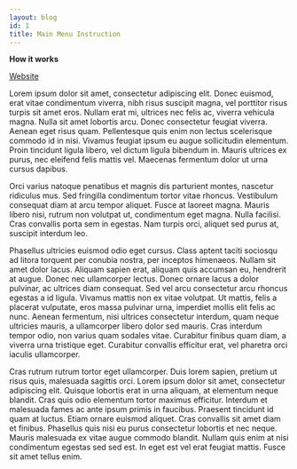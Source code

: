 ```yaml
---
layout: blog
id: 1
title: Main Menu Instruction
---
```

**How it works**

[Website](https://www.thesecretstories.com)

Lorem ipsum dolor sit amet, consectetur adipiscing elit. Donec euismod, erat vitae condimentum viverra, nibh risus suscipit magna, vel porttitor risus turpis sit amet eros. Nullam erat mi, ultrices nec felis ac, viverra vehicula magna. Nulla sit amet lobortis arcu. Donec consectetur feugiat viverra. Aenean eget risus quam. Pellentesque quis enim non lectus scelerisque commodo id in nisi. Vivamus feugiat ipsum eu augue sollicitudin elementum. Proin tincidunt ligula libero, vel dictum ligula bibendum in. Mauris ultrices ex purus, nec eleifend felis mattis vel. Maecenas fermentum dolor ut urna cursus dapibus.

Orci varius natoque penatibus et magnis dis parturient montes, nascetur ridiculus mus. Sed fringilla condimentum tortor vitae rhoncus. Vestibulum consequat diam at arcu tempor aliquet. Fusce at laoreet magna. Mauris libero nisi, rutrum non volutpat ut, condimentum eget magna. Nulla facilisi. Cras convallis porta sem in egestas. Nam turpis orci, aliquet sed purus at, suscipit interdum leo.

Phasellus ultricies euismod odio eget cursus. Class aptent taciti sociosqu ad litora torquent per conubia nostra, per inceptos himenaeos. Nullam sit amet dolor lacus. Aliquam sapien erat, aliquam quis accumsan eu, hendrerit at augue. Donec nec ullamcorper lectus. Donec ornare lacus a dolor pulvinar, ac ultrices diam consequat. Sed vel arcu consectetur arcu rhoncus egestas a id ligula. Vivamus mattis non ex vitae volutpat. Ut mattis, felis a placerat vulputate, eros massa pulvinar urna, imperdiet mollis elit felis ac nunc. Aenean fermentum, nisi ultrices consectetur interdum, quam neque ultricies mauris, a ullamcorper libero dolor sed mauris. Cras interdum tempor odio, non varius quam sodales vitae. Curabitur finibus quam diam, a viverra urna tristique eget. Curabitur convallis efficitur erat, vel pharetra orci iaculis ullamcorper.

Cras rutrum rutrum tortor eget ullamcorper. Duis lorem sapien, pretium ut risus quis, malesuada sagittis orci. Lorem ipsum dolor sit amet, consectetur adipiscing elit. Quisque lobortis erat in urna aliquam, at elementum neque blandit. Cras quis odio elementum tortor maximus efficitur. Interdum et malesuada fames ac ante ipsum primis in faucibus. Praesent tincidunt id quam at luctus. Etiam ornare euismod aliquet. Cras convallis sit amet diam et finibus. Phasellus quis nisi eu purus consectetur lobortis et nec neque. Mauris malesuada ex vitae augue commodo blandit. Nullam quis enim at nisi condimentum egestas sed sed est. In eget est vel erat feugiat mattis. Fusce sit amet tellus enim.